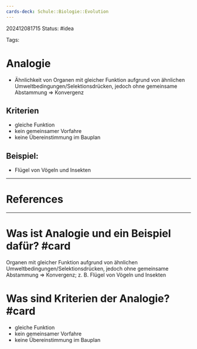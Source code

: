 ```yaml
---
cards-deck: Schule::Biologie::Evolution
---
```

202412081715
Status: #idea

Tags:

# Analogie
- Ähnlichkeit von Organen mit gleicher Funktion aufgrund von ähnlichen Umweltbedingungen/Selektionsdrücken, jedoch ohne gemeinsame Abstammung => Konvergenz
## Kriterien
- gleiche Funktion
- kein gemeinsamer Vorfahre
- keine Übereinstimmung im Bauplan
## Beispiel:
- Flügel von Vögeln und Insekten


---
# References



---


# Was ist Analogie und ein Beispiel dafür? #card 
 Organen mit gleicher Funktion aufgrund von ähnlichen Umweltbedingungen/Selektionsdrücken, jedoch ohne gemeinsame Abstammung => Konvergenz; z. B. Flügel von Vögeln und Insekten 


# Was sind Kriterien der Analogie? #card 
- gleiche Funktion
- kein gemeinsamer Vorfahre
- keine Übereinstimmung im Bauplan